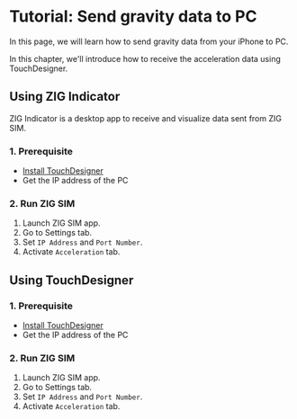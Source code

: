 # Tutorial: Send gravity data to PC

In this page, we will learn how to send gravity data from your iPhone to PC.

In this chapter, we'll introduce how to receive the acceleration data using TouchDesigner.

## Using ZIG Indicator

ZIG Indicator is a desktop app to receive and visualize data sent from ZIG SIM.

### 1. Prerequisite

- [Install TouchDesigner](https://www.derivative.ca/099/Downloads/)
- Get the IP address of the PC

### 2. Run ZIG SIM

1. Launch ZIG SIM app.
1. Go to Settings tab.
1. Set `IP Address` and `Port Number`.
1. Activate `Acceleration` tab.


## Using TouchDesigner

### 1. Prerequisite

- [Install TouchDesigner](https://www.derivative.ca/099/Downloads/)
- Get the IP address of the PC

### 2. Run ZIG SIM

1. Launch ZIG SIM app.
1. Go to Settings tab.
1. Set `IP Address` and `Port Number`.
1. Activate `Acceleration` tab.
